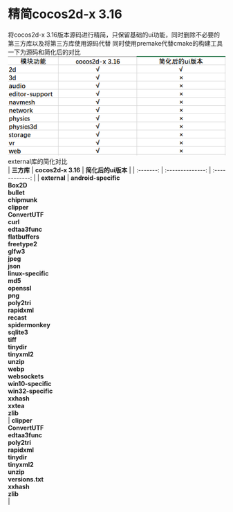 # 精简cocos2d-x 3.16
将cocos2d-x 3.16版本源码进行精简，只保留基础的ui功能，同时删除不必要的第三方库以及将第三方库使用源码代替
同时使用premake代替cmake的构建工具
一下为源码和简化后的对比
![](image/cocos2dx.png)  
external库的简化对比  
   | **三方库**   |  **cocos2d-x 3.16**  | **简化后的ui版本** |
   | :-------: | :--------------: | :------------: |
   | **external** | **android-specific<br>Box2D<br>bullet<br>chipmunk<br>clipper<br>ConvertUTF<br>curl<br>edtaa3func<br>flatbuffers<br>freetype2<br>glfw3<br>jpeg<br>json<br>linux-specific<br>md5<br>openssl<br>png<br>poly2tri<br>rapidxml<br>recast<br>spidermonkey<br>sqlite3<br>tiff<br>tinydir<br>tinyxml2<br>unzip<br>webp<br>websockets<br>win10-specific<br>win32-specific<br>xxhash<br>xxtea<br>zlib<br>**|  **clipper<br>ConvertUTF<br>edtaa3func<br>poly2tri<br>rapidxml<br>tinydir<br>tinyxml2<br>unzip<br>versions.txt<br>xxhash<br>zlib<br>** |


